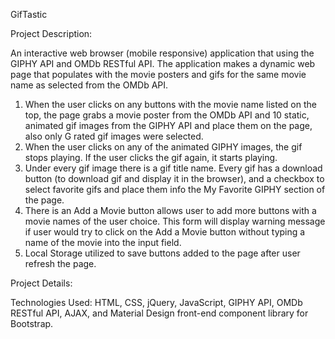 GifTastic


Project Description:

An interactive web browser (mobile responsive) application that using the GIPHY API and OMDb RESTful API. The application makes a dynamic web page that populates with the movie posters and gifs for the same movie name as selected from the OMDb API. 

1. When the user clicks on any buttons with the movie name listed on the top, the page grabs a movie poster from the OMDb API and 10 static, animated gif images from the GIPHY API and place them on the page, also only G rated gif images were selected.
2. When the user clicks on any of the animated GIPHY images, the gif stops playing. If the user clicks the gif again, it starts playing.
3. Under every gif image there is a gif title name. Every gif has a download button (to download gif and display it in the browser), and a checkbox to select favorite gifs and place them info the My Favorite GIPHY section of the page. 
4. There is an Add a Movie button allows user to add more buttons with a movie names of the user choice. This form will display warning message if user would try to click on the Add a Movie button without typing a name of the movie into the input field.
5. Local Storage utilized to save buttons added to the page after user refresh the page. 


Project Details:

Technologies Used: HTML, CSS, jQuery, JavaScript, GIPHY API, OMDb RESTful API,  AJAX, and Material Design front-end component library for Bootstrap.


